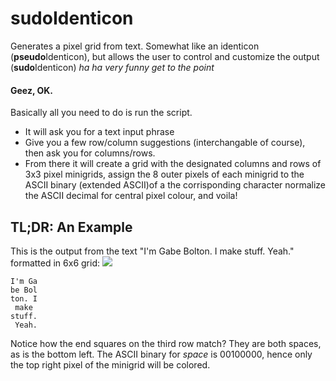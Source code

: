 # sudoIdenticon
Generates a pixel grid from text. Somewhat like an identicon (**pseudo**Identicon), but allows the user to control and customize the output (**sudo**Identicon)     _ha ha very funny get to the point_
#### Geez, OK.
Basically all you need to do is run the script. 
* It will ask you for a text input phrase
* Give you a few row/column suggestions (interchangable of course), then ask you for columns/rows.
* From there it will create a grid with the designated columns and rows of 3x3 pixel minigrids, assign the 8 outer pixels of each minigrid to the ASCII binary (extended ASCII)of a the corrisponding character normalize the ASCII decimal for central pixel colour, and voila!
## TL;DR: An Example
This is the output from the text "I'm Gabe Bolton. I make stuff. Yeah." formatted in 6x6 grid:
![](https://avatars3.githubusercontent.com/u/33410751?s=400&u=c283527928bbf92b42a3ef7a7e129832731a708b&v=4)  
```
I'm Ga  
be Bol  
ton. I  
 make   
stuff. 
 Yeah.  
```   
Notice how the end squares on the third row match? They are both spaces, as is the bottom left. The ASCII binary for _space_ is 00100000, hence only the top right pixel of the minigrid will be colored.
